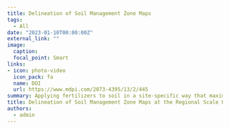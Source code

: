 ```yaml
---
title: Delineation of Soil Management Zone Maps
tags:
  - All
date: "2023-01-10T00:00:00Z"
external_link: ""
image:
  caption: 
  focal_point: Smart
links:
- icon: photo-video
  icon_pack: fa
  name: DOI
  url: https://www.mdpi.com/2073-4395/13/2/445
summary: Applying fertilizers to soil in a site-specific way that maximizes yields and minimizes environmental damage is an important goal. Developing soil management zones (MZs) is a suitable method for achieving sustainable agricultural production.
title: Delineation of Soil Management Zone Maps at the Regional Scale Using Machine Learning
authors: 
  - admin
---
```


